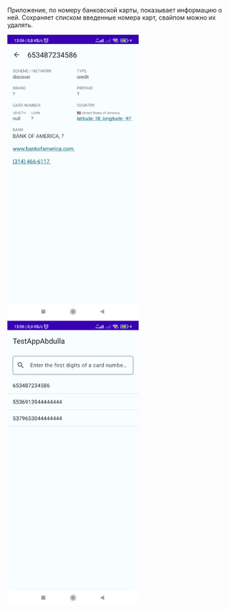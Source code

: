 Приложение, по номеру банковской карты, показывает информацию о ней. Сохраняет списком введенные номера карт, свайпом можно их удалять.


<img src="https://github.com/Yodomarin7/TestAppAbdulla/blob/master/1.jpg" width="300">


<img src="https://github.com/Yodomarin7/TestAppAbdulla/blob/master/2.jpg" width="300">
